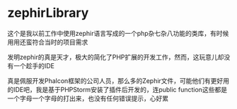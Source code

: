 # zephirLibrary
这个是我以前工作中使用zephir语言写成的一个php杂七杂八功能的类库，有时候用用还蛮符合当时的项目需求

发明zephir的真是天才，极大的简化了PHP扩展的开发工作，然而，这玩意儿却没有一个趁手的IDE

真是佩服开发Phalcon框架的公司人员，那么多的Zephir文件，可能他们有更好用的IDE吧，我是基于PHPStorm安装了插件后开发的，连public function这些都是一个字母一个字母的打出来，也没有任何错误提示，心好累
